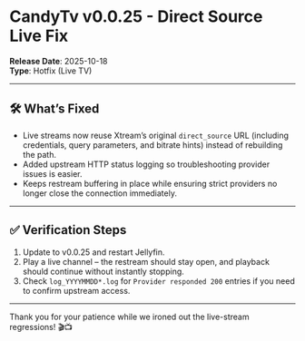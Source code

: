 # CandyTv v0.0.25 - Direct Source Live Fix

**Release Date**: 2025-10-18  
**Type**: Hotfix (Live TV)

---

## 🛠 What’s Fixed

- Live streams now reuse Xtream’s original `direct_source` URL (including credentials, query parameters, and bitrate hints) instead of rebuilding the path.
- Added upstream HTTP status logging so troubleshooting provider issues is easier.
- Keeps restream buffering in place while ensuring strict providers no longer close the connection immediately.

---

## ✅ Verification Steps

1. Update to v0.0.25 and restart Jellyfin.
2. Play a live channel – the restream should stay open, and playback should continue without instantly stopping.
3. Check `log_YYYYMMDD*.log` for `Provider responded 200` entries if you need to confirm upstream access.

---

Thank you for your patience while we ironed out the live-stream regressions! 🎬📺
